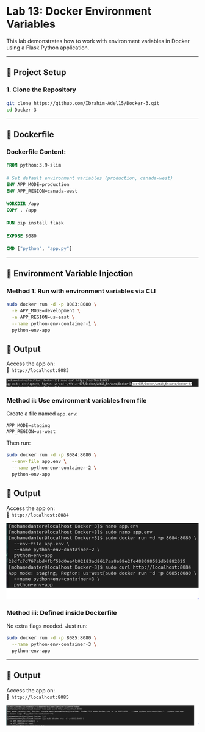 # Lab 13: Docker Environment Variables

This lab demonstrates how to work with environment variables in Docker using a Flask Python application.

---

## 🔧 Project Setup

### 1. Clone the Repository
```bash
git clone https://github.com/Ibrahim-Adel15/Docker-3.git
cd Docker-3
```

---

## 🐳 Dockerfile

### Dockerfile Content:
```dockerfile
FROM python:3.9-slim

# Set default environment variables (production, canada-west)
ENV APP_MODE=production
ENV APP_REGION=canada-west

WORKDIR /app
COPY . /app

RUN pip install flask

EXPOSE 8080

CMD ["python", "app.py"]
```

---

## 🧪 Environment Variable Injection

### Method 1: Run with environment variables via CLI
```bash
sudo docker run -d -p 8083:8080 \
  -e APP_MODE=development \
  -e APP_REGION=us-east \
  --name python-env-container-1 \
  python-env-app

```
## 🧪 Output

Access the app on:  
📍 `http://localhost:8083`

![image](lab13_1.PNG)

### Method ii: Use environment variables from file

Create a file named `app.env`:
```
APP_MODE=staging
APP_REGION=us-west
```

Then run:
```bash
sudo docker run -d -p 8084:8080 \
  --env-file app.env \
  --name python-env-container-2 \
  python-env-app
```
## 🧪 Output

Access the app on:  
📍 `http://localhost:8084`

![image](lab13_2.PNG)

### Method iii: Defined inside Dockerfile

No extra flags needed. Just run:
```bash
sudo docker run -d -p 8085:8080 \
  --name python-env-container-3 \
  python-env-app

```

---

## 🧪 Output

Access the app on:  
📍 `http://localhost:8085`

![image](lab13_3.PNG)
